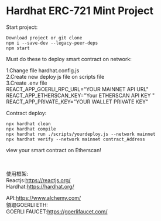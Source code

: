 # Hardhat ERC-721 Mint Project

Start project:

```shell
Download project or git clone
npm i --save-dev --legacy-peer-deps
npm start
```


Must do these to deploy smart contract on network:
<p>
1.Change file hardhat.config.js<br/>
2.Create new deploy js file on scripts file<br/>
3.Create .env file<br/>
REACT_APP_GOERLI_RPC_URL="YOUR MAINNET API URL"<br/>
REACT_APP_ETHERSCAN_KEY="Your ETHERSCAN API KEY "<br/>
REACT_APP_PRIVATE_KEY="YOUR WALLET PRIVATE KEY"
</p>

Contract deploy:
```shell
npx hardhat clean
npx hardhat compile
npx hardhat run ./scripts/yourdeploy.js --network mainnet
npx hardhat verify --network mainnet contract_Address
```
view your smart contract on Etherscan!

<br/>

使用框架:<br/>
Reactjs:https://reactjs.org/ <br/>
Hardhat:https://hardhat.org/

API:https://www.alchemy.com/ <br/>
領取GOERLI ETH:<br/>
GOERLI FAUCET:https://goerlifaucet.com/


